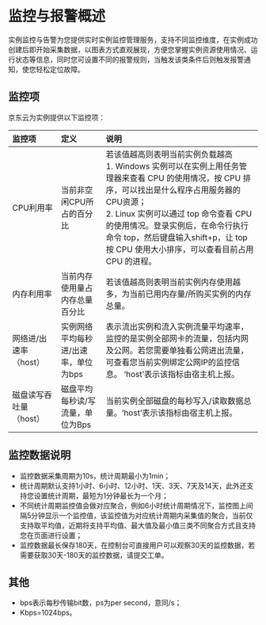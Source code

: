 # 监控与报警概述
实例监控与告警为您提供实时实例监控管理服务，支持不同监控维度，在实例成功创建后即开始采集数据，以图表方式直观展现，方便您掌握实例资源使用情况、运行状态等信息，同时您可设置不同的报警规则，当触发该类条件后则触发报警通知，使您轻松定位故障。
## 监控项 
京东云为实例提供以下监控项：

|**监控项**   |  **定义**   |  **说明**   |
| :--- | :--- | :--- |
|   CPU利用率      |   当前非空闲CPU所占的百分比   |   若该值越高则表明当前实例负载越高 <br>1.  Windows 实例可以在实例上用任务管理器来查看 CPU 的使用情况，按 CPU 排序，可以找出是什么程序占用服务器的CPU资源；<br>2. Linux 实例可以通过 top 命令查看 CPU 的使用情况。登录实例后，在命令行执行命令 top，然后键盘输入shift+p，让 top 按 CPU 使用大小排序，可以查看目前占用 CPU 的进程。  |
|  内存利用率   |  当前内存使用量占内存总量百分比      |  若该值越高则表明当前实例内存使用越多，为当前已用内存量/所购买实例的内存总量。          |
|   网络进/出速率（host）      |   实例网络平均每秒进/出速率，单位为bps    |  表示流出实例和流入实例流量平均速率，监控的是实例全部网卡的流量，包括内网及公网。若您需要单独看公网进出流量，可查看您当前实例绑定公网IP的监控信息。 ‘host’表示该指标由宿主机上报。        |
|  磁盘读写吞吐量（host）     |  磁盘平均每秒读/写流量，单位为Bps      |   当前实例全部磁盘的每秒写入/读取数据总量。‘host’表示该指标由宿主机上报。              |

## 监控数据说明
* 监控数据采集周期为10s，统计周期最小为1min；
* 统计周期默认支持1小时、6小时、12小时、1天、3天、7天及14天，此外还支持您设置统计周期，最短为1分钟最长为一个月；
* 不同统计周期监控值会做对应聚合，例如6小时统计周期情况下，监控图上间隔5分钟显示一个监控值，该监控值为对应统计周期内采集值的聚合，当前仅支持取平均值，近期将支持平均值、最大值及最小值三类不同聚合方式且支持您在页面进行设置；
* 监控数据最长保存180天，在控制台可直接用户可以观察30天的监控数据，若需要获取30天-180天的监控数据，请提交工单。

## 其他
* bps表示每秒传输bit数，ps为per second，意同/s；
* Kbps=1024bps。
